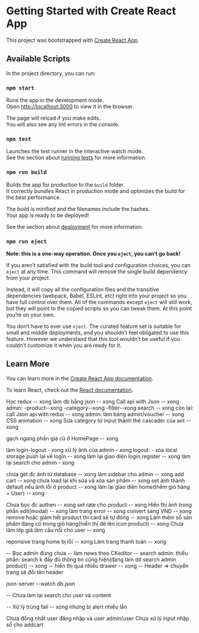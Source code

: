 # Getting Started with Create React App

This project was bootstrapped with [Create React App](https://github.com/facebook/create-react-app).

## Available Scripts

In the project directory, you can run:

### `npm start`

Runs the app in the development mode.\
Open [http://localhost:3000](http://localhost:3000) to view it in the browser.

The page will reload if you make edits.\
You will also see any lint errors in the console.

### `npm test`

Launches the test runner in the interactive watch mode.\
See the section about [running tests](https://facebook.github.io/create-react-app/docs/running-tests) for more information.

### `npm run build`

Builds the app for production to the `build` folder.\
It correctly bundles React in production mode and optimizes the build for the best performance.

The build is minified and the filenames include the hashes.\
Your app is ready to be deployed!

See the section about [deployment](https://facebook.github.io/create-react-app/docs/deployment) for more information.

### `npm run eject`

**Note: this is a one-way operation. Once you `eject`, you can’t go back!**

If you aren’t satisfied with the build tool and configuration choices, you can `eject` at any time. This command will remove the single build dependency from your project.

Instead, it will copy all the configuration files and the transitive dependencies (webpack, Babel, ESLint, etc) right into your project so you have full control over them. All of the commands except `eject` will still work, but they will point to the copied scripts so you can tweak them. At this point you’re on your own.

You don’t have to ever use `eject`. The curated feature set is suitable for small and middle deployments, and you shouldn’t feel obligated to use this feature. However we understand that this tool wouldn’t be useful if you couldn’t customize it when you are ready for it.

## Learn More

You can learn more in the [Create React App documentation](https://facebook.github.io/create-react-app/docs/getting-started).

To learn React, check out the [React documentation](https://reactjs.org/).





Học redux -- xong
làm db bằng json -- xong
Call api with Json -- xong
admin:
-product--xong
-category--xong
-filter--xong
search -- xong
còn lại:
call Json api with redux -- xong
admin: làm bảng admin/voucher -- xong
CSS animation -- xong
Sửa category từ input thành thẻ cascader của ant -- xong

gạch ngang phần giá cũ ở HomePage -- xong


làm login-logout - xong
xử lý ảnh của admin - xong
logout: - xóa local storage push lại về login -- xong
làm lại giao diện login,register -- xong
làm lại search cho admin - xong

chưa get đc ảnh từ database -- xong
làm sidebar cho admin -- xong
add cart -- xong
chưa load lại khi sửa và xóa sản phẩm -- xong
set ảnh thành default nếu ảnh lỗi ở product -- xong
làm lại giao diện home(thêm giỏ hàng + User) -- xong


Chưa bọc đc authen -- xong
set rate cho product -- xong
Hiển thị ảnh trong phần edit(modal) -- xong
làm trang error -- xong
convert sang VND -- xong
remove hoặc giảm hết product thì card sẽ tự đóng -- xong
Làm thêm số sản phẩm đang có trong giỏ hàng(hiển thị đè lên icon product) -- xong
Chưa làm lớp giả làm cầu nối cho user -- xong




reponsive trang home bị lỗi -- xong
Làm trang thanh toán -- xong


-- Bọc admin đúng chưa
-- làm news theo CKeditor
-- search admin: thiếu phần: search k đầy đủ thông tin cũng hiện(đang làm dở search admin product) -- xong
-- hiển thị quá nhiều drawer -- xong
-- Header => chuyển trang sẽ đổi tên header



json-server --watch db.json

-- Chưa làm lại search cho user và content


-- Xử lý trùng fail -- xong nhưng bị alert nhiều lần



Chưa đồng nhất user đăng nhập và user admin/user
Chưa xử lý input nhập số cho addcart